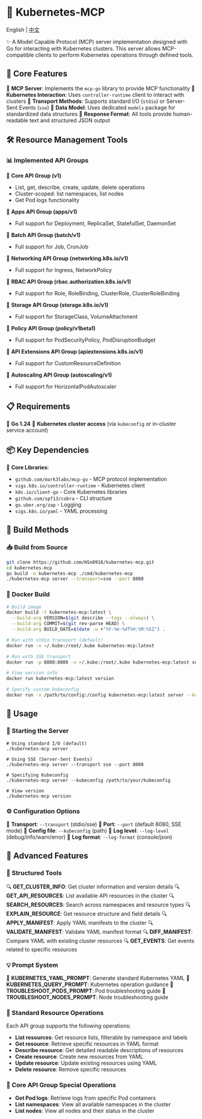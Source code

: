 # 🚀 Kubernetes-MCP

English | [中文](README-zh.md)

✨ A Model Capable Protocol (MCP) server implementation designed with Go for interacting with Kubernetes clusters. This server allows MCP-compatible clients to perform Kubernetes operations through defined tools.

## 📌 Core Features

🔹 **MCP Server**: Implements the `mcp-go` library to provide MCP functionality
🔹 **Kubernetes Interaction**: Uses `controller-runtime` client to interact with clusters
🔹 **Transport Methods**: Supports standard I/O (`stdio`) or Server-Sent Events (`sse`)
🔹 **Data Model**: Uses dedicated `models` package for standardized data structures
🔹 **Response Format**: All tools provide human-readable text and structured JSON output

## 🛠️ Resource Management Tools

### 📊 Implemented API Groups

🔸 **Core API Group (v1)**
- List, get, describe, create, update, delete operations
- Cluster-scoped: list namespaces, list nodes
- Get Pod logs functionality

🔸 **Apps API Group (apps/v1)**
- Full support for Deployment, ReplicaSet, StatefulSet, DaemonSet

🔸 **Batch API Group (batch/v1)**
- Full support for Job, CronJob

🔸 **Networking API Group (networking.k8s.io/v1)**
- Full support for Ingress, NetworkPolicy

🔸 **RBAC API Group (rbac.authorization.k8s.io/v1)**
- Full support for Role, RoleBinding, ClusterRole, ClusterRoleBinding

🔸 **Storage API Group (storage.k8s.io/v1)**
- Full support for StorageClass, VolumeAttachment

🔸 **Policy API Group (policy/v1beta1)**
- Full support for PodSecurityPolicy, PodDisruptionBudget

🔸 **API Extensions API Group (apiextensions.k8s.io/v1)**
- Full support for CustomResourceDefinition

🔸 **Autoscaling API Group (autoscaling/v1)**
- Full support for HorizontalPodAutoscaler

## 📋 Requirements

📌 **Go 1.24**
📌 **Kubernetes cluster access** (via `kubeconfig` or in-cluster service account)

## 📦 Key Dependencies

🧩 **Core Libraries**:
- `github.com/mark3labs/mcp-go` - MCP protocol implementation
- `sigs.k8s.io/controller-runtime` - Kubernetes client
- `k8s.io/client-go` - Core Kubernetes libraries
- `github.com/spf13/cobra` - CLI structure
- `go.uber.org/zap` - Logging
- `sigs.k8s.io/yaml` - YAML processing

## 🔨 Build Methods

### 📥 Build from Source

```bash
git clone https://github.com/HSn0918/kubernetes-mcp.git
cd kubernetes-mcp
go build -o kubernetes-mcp ./cmd/kubernetes-mcp
./kubernetes-mcp server --transport=sse --port 8080
```

### 🐳 Docker Build

```bash
# Build image
docker build -t kubernetes-mcp:latest \
  --build-arg VERSION=$(git describe --tags --always) \
  --build-arg COMMIT=$(git rev-parse HEAD) \
  --build-arg BUILD_DATE=$(date -u +"%Y-%m-%dT%H:%M:%SZ") .

# Run with stdio transport (default)
docker run -v ~/.kube:/root/.kube kubernetes-mcp:latest

# Run with SSE transport
docker run -p 8080:8080 -v ~/.kube:/root/.kube kubernetes-mcp:latest server --transport=sse

# View version info
docker run kubernetes-mcp:latest version

# Specify custom kubeconfig
docker run -v /path/to/config:/config kubernetes-mcp:latest server --kubeconfig=/config
```

## 🚀 Usage

### 🔄 Starting the Server

```shell
# Using standard I/O (default)
./kubernetes-mcp server

# Using SSE (Server-Sent Events)
./kubernetes-mcp server --transport sse --port 8080

# Specifying Kubeconfig
./kubernetes-mcp server --kubeconfig /path/to/your/kubeconfig

# View version
./kubernetes-mcp version
```

### ⚙️ Configuration Options

🔧 **Transport**: `--transport` (stdio/sse)
🔧 **Port**: `--port` (default 8080, SSE mode)
🔧 **Config file**: `--kubeconfig` (path)
🔧 **Log level**: `--log-level` (debug/info/warn/error)
🔧 **Log format**: `--log-format` (console/json)

## 🧩 Advanced Features

### 📝 Structured Tools

🔍 **GET_CLUSTER_INFO**: Get cluster information and version details
🔍 **GET_API_RESOURCES**: List available API resources in the cluster
🔍 **SEARCH_RESOURCES**: Search across namespaces and resource types
🔍 **EXPLAIN_RESOURCE**: Get resource structure and field details
🔍 **APPLY_MANIFEST**: Apply YAML manifests to the cluster
🔍 **VALIDATE_MANIFEST**: Validate YAML manifest format
🔍 **DIFF_MANIFEST**: Compare YAML with existing cluster resources
🔍 **GET_EVENTS**: Get events related to specific resources

### 💡 Prompt System

🔖 **KUBERNETES_YAML_PROMPT**: Generate standard Kubernetes YAML
🔖 **KUBERNETES_QUERY_PROMPT**: Kubernetes operation guidance
🔖 **TROUBLESHOOT_PODS_PROMPT**: Pod troubleshooting guide
🔖 **TROUBLESHOOT_NODES_PROMPT**: Node troubleshooting guide

### 🔄 Standard Resource Operations

Each API group supports the following operations:
- **List resources**: Get resource lists, filterable by namespace and labels
- **Get resource**: Retrieve specific resources in YAML format
- **Describe resource**: Get detailed readable descriptions of resources
- **Create resource**: Create new resources from YAML
- **Update resource**: Update existing resources using YAML
- **Delete resource**: Remove specific resources

### 🌟 Core API Group Special Operations

- **Get Pod logs**: Retrieve logs from specific Pod containers
- **List namespaces**: View all available namespaces in the cluster
- **List nodes**: View all nodes and their status in the cluster
